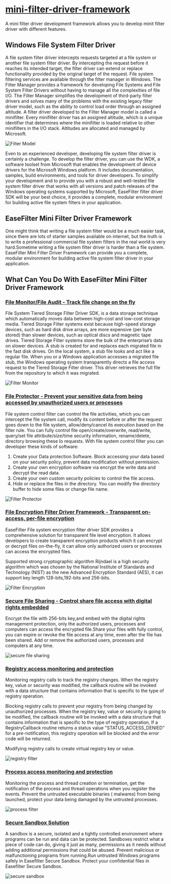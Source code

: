 # [mini-filter-driver-framework](https://www.easefilter.com/Forums_Files/Comprehensive-file-security-sdk.htm)
A mini filter driver development framework allows you to develop minit filter driver with different features.

## Windows File System Filter Driver
A file system filter driver intercepts requests targeted at a file system or another file system filter driver. By intercepting the request before it reaches its intended target, the filter driver can extend or replace functionality provided by the original target of the request. File system filtering services are available through the filter manager in Windows. The Filter Manager provides a framework for developing File Systems and File System Filter Drivers without having to manage all the complexities of file I/O. The Filter Manager simplifies the development of third-party filter drivers and solves many of the problems with the existing legacy filter driver model, such as the ability to control load order through an assigned altitude. A filter driver developed to the Filter Manager model is called a minifilter. Every minifilter driver has an assigned altitude, which is a unique identifier that determines where the minifilter is loaded relative to other minifilters in the I/O stack. Altitudes are allocated and managed by Microsoft.

![Filter Model](https://www.easefilter.com/images/filter-manager-architecture.gif)

Even to an experienced developer, developing file system filter driver is certainly a challenge. To develop the filter driver, you can use the WDK, a software toolset from Microsoft that enables the development of device drivers for the Microsoft Windows platform. It includes documentation, samples, build environments, and tools for driver developers. To simplify your development and to provide you with a robust and well-tested file system filter driver that works with all versions and patch releases of the Windows operating systems supported by Microsoft, EaseFilter filter driver SDK will be your best choice, it provides a complete, modular environment for building active file system filters in your application.

## EaseFilter Mini Filter Driver Framework
One might think that writing a file system filter would be a much easier task, since there are lots of starter samples available on internet, but the truth is to write a professional commercial file system filters in the real world is very hard.Sometime writing a file system filter driver is harder than a file system. EaseFilter Mini Filter Driver Framework can provide you a complete, modular environment for building active file system filter driver in your application. 

## What Can You Do With EaseFilter Mini Filter Driver Framework

### [File Monitor/File Audit - Track file change on the fly](https://www.easefilter.com/Forums_Files/FileMonitor.htm)
File System Tiered Storage Filter Driver SDK, is a data storage technique which automatically moves data between high-cost and low-cost storage media. Tiered Storage Filter systems exist because high-speed storage devices, such as hard disk drive arrays, are more expensive (per byte stored) than slower devices, such as optical discs and magnetic tape drives. Tiered Storage Filter systems store the bulk of the enterprise’s data on slower devices. A stub is created for and replaces each migrated file in the fast disk drives. On the local system, a stub file looks and act like a regular file. When you or a Windows application accesses a migrated file stub, the Windows operating system transparently directs a file access request to the Tiered Storage Filter driver. This driver retrieves the full file from the repository to which it was migrated.

![Filter Monitor](https://www.easefilter.com/images/MonitorScreenshot.png)

### [File Protector - Prevent your sensitive data from being accessed by unauthorized users or processes](https://www.easefilter.com/Forums_Files/FileProtector.htm)
File system control filter can control the file activities, which you can intercept the file system call, modify its content before or after the request goes down to the file system, allow/deny/cancel its execution based on the filter rule. You can fully control file open/create/overwrite, read/write, query/set file attribute/size/time security information, rename/delete, directory browsing these Io requests. With file system control filter you can developer these kinds of software:

1.  Create your Data protection Software. Block accessing your data based on your security policy, prevent data modification without permission.
2.  Create your own encryption software via encrypt the write data and decrypt the read data.
3.  Create your own custom security policies to control the file access.
4.  Hide or replace the files in the directory. You can modify the directory buffer to hide some files or change file name.

![Filter Protector](https://www.easefilter.com/images/ControlFilter.png)

### [File Encryption Filter Driver Framework - Transparent on-access, per-file encryption](https://www.easefilter.com/Forums_Files/Transparent_Encryption_Filter_Driver.htm)
EaseFilter File system encryption filter driver SDK provides a comprehensive solution for transparent file level encryption. It allows developers to create transparent encryption products which it can encrypt or decrypt files on-the-fly, it can allow only authorized users or processes can access the encrypted files.

Supported strong cryptographic algorithm Rijndael is a high security algorithm which was chosen by the National Institute of Standards and Technology (NIST) as the new Advanced Encryption Standard (AES), it can support key length 128-bits,192-bits and 256-bits.

![Filter Encryption](https://www.easefilter.com/images/TransparentFileEncryption.png)

### [Secure File Sharing - Control share file access with digital rights embedded](https://www.easefilter.com/Forums_Files/AssureFiles_Secure_File_Sharing.htm)
Encrypt the file with 256-bits key,and embed with the digital rights management protection, only the authorized users, processes and computers can access the encrypted file.Share your files with fully control, you can expire or revoke the file access at any time, even after the file has been shared. Add or remove the authorized users, processes and computers at any time.

![secure file sharing](https://www.easefilter.com/images/SecureSharing.png)

### [Registry access monitoring and protection](https://www.easefilter.com/Forums_Files/RegMon.htm)
Monitoring registry calls to track the registry changes. When the registry key, value or security was modified, the callback routine will be invoked with a data structure that contains information that is specific to the type of registry operation.

Blocking registry calls to prevent your registry from being changed by unauthorized processes. When the registry key, value or security is going to be modified, the callback routine will be invoked with a data structure that contains information that is specific to the type of registry operation, If a RegistryCallback routine returns a status value "STATUS_ACCESS_DENIED" for a pre-notification, this registry operation will be blocked and the error code will be returned.

Modifying registry calls to create virtual registry key or value.

![registry filter](https://www.easefilter.com/images/registryScreenshot.png)

### [Process access monitoring and protection](https://www.easefilter.com/Forums_Files/Process-Monitor.htm)
Monitoring the process and thread creation or termination, get the notification of the process and thread operations when you register the events. Prevent the untrusted executable binaries ( malwares) from being launched, protect your data being damaged by the untrusted processes.

![process filter](https://www.easefilter.com/images/processScreenshot.png)

### [Secure Sandbox Solution](https://www.easefilter.com/Forums_Files/Secure-Sandbox.htm)
A sandbox is a secure, isolated and a tightly controlled environment where programs can be run and data can be protected. Sandboxes restrict what a piece of code can do, giving it just as many, permissions as it needs without adding additional permissions that could be abused. Prevent malicious or malfunctioning programs from running.Run untrusted Windows programs safely in Easefilter Secure Sandbox. Protect your confidential files in Easefilter Secure Sandbox.

![secure sandbox](https://www.easefilter.com/images/secureSandboxScreenshot.png)



